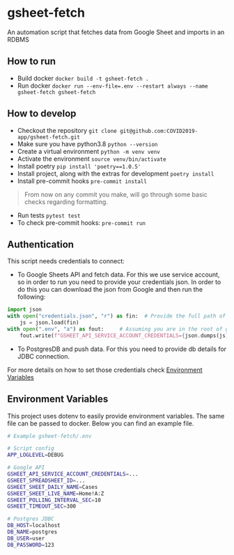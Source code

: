 # gsheet-fetch
An automation script that fetches data from Google Sheet and imports in an RDBMS

## How to run
* Build docker `docker build -t gsheet-fetch .`
* Run docker `docker run --env-file=.env --restart always --name gsheet-fetch gsheet-fetch`

## How to develop
* Checkout the repository `git clone git@github.com:COVID2019-app/gsheet-fetch.git`
* Make sure you have python3.8 `python --version`
* Create a virtual environment `python -m venv venv`
* Activate the environment `source venv/bin/activate`
* Install poetry `pip install 'poetry==1.0.5'`
* Install project, along with the extras for development `poetry install`
* Install pre-commit hooks `pre-commit install`

> From now on any commit you make, will go through some basic checks regarding 
formatting.

* Run tests `pytest test`
* To check pre-commit hooks: `pre-commit run`

## Authentication
This script needs credentials to connect:
* To Google Sheets API and fetch data. For this we use service account, so in order to run you need to 
provide your credentials json. In order to do this you can download the json from Google and then run the following:
```python
import json
with open("credentials.json", "r") as fin:  # Provide the full path of your credentials json
    js = json.load(fin)
with open(".env", "a") as fout:     # Assuming you are in the root of gsheet-fetch project
    fout.write(f"GSHEET_API_SERVICE_ACCOUNT_CREDENTIALS={json.dumps(js)}")
```
* To PostgresDB and push data. For this you need to provide db details for JDBC connection.

For more details on how to set those credentials check [Environment Variables](#environment-variables)

## Environment Variables
This project uses dotenv to easily provide environment variables. The same file can be passed to docker.
Below you can find an example file.
```bash
# Example gsheet-fetch/.env

# Script config
APP_LOGLEVEL=DEBUG 

# Google API 
GSHEET_API_SERVICE_ACCOUNT_CREDENTIALS=...
GSHEET_SPREADSHEET_ID=...
GSHEET_SHEET_DAILY_NAME=Cases
GSHEET_SHEET_LIVE_NAME=Home!A:Z
GSHEET_POLLING_INTERVAL_SEC=10
GSHEET_TIMEOUT_SEC=300

# Postgres JDBC
DB_HOST=localhost
DB_NAME=postgres
DB_USER=user
DB_PASSWORD=123
```
